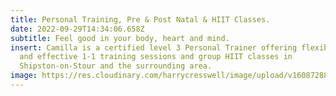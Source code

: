 ```yaml
---
title: Personal Training, Pre & Post Natal & HIIT Classes.
date: 2022-09-29T14:34:06.658Z
subtitle: Feel good in your body, heart and mind.
insert: Camilla is a certified level 3 Personal Trainer offering flexible, fun
  and effective 1-1 training sessions and group HIIT classes in
  Shipston-on-Stour and the surrounding area.
image: https://res.cloudinary.com/harrycresswell/image/upload/v1608728878/camillafitness/camilla-cresswell-hero-image.jpg
---
```

